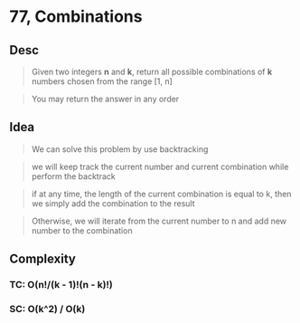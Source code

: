 # 77, Combinations

## Desc

> Given two integers **n** and **k**, return all possible combinations of **k** numbers chosen from the range [1, n]

> You may return the answer in any order

## Idea

> We can solve this problem by use backtracking

> we will keep track the current number and current combination while perform the backtrack

> if at any time, the length of the current combination is equal to k, then we simply add the combination to the result

> Otherwise, we will iterate from the current number to n and add new number to the combination

## Complexity

### TC: O(n!/(k - 1)!(n - k)!)
### SC: O(k^2) / O(k)